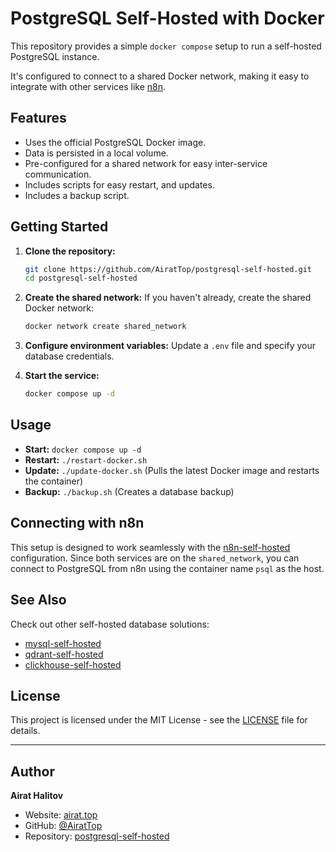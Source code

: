 # PostgreSQL Self-Hosted with Docker

This repository provides a simple `docker compose` setup to run a self-hosted PostgreSQL instance.

It's configured to connect to a shared Docker network, making it easy to integrate with other services like [n8n](https://github.com/AiratTop/n8n-self-hosted).

## Features

- Uses the official PostgreSQL Docker image.
- Data is persisted in a local volume.
- Pre-configured for a shared network for easy inter-service communication.
- Includes scripts for easy restart, and updates.
- Includes a backup script.

## Getting Started

1.  **Clone the repository:**
    ```bash
    git clone https://github.com/AiratTop/postgresql-self-hosted.git
    cd postgresql-self-hosted
    ```

2.  **Create the shared network:**
    If you haven't already, create the shared Docker network:
    ```bash
    docker network create shared_network
    ```

3.  **Configure environment variables:**
    Update a `.env` file and specify your database credentials.

4.  **Start the service:**
    ```bash
    docker compose up -d
    ```

## Usage

-   **Start:** `docker compose up -d`
-   **Restart:** `./restart-docker.sh`
-   **Update:** `./update-docker.sh` (Pulls the latest Docker image and restarts the container)
-   **Backup:** `./backup.sh` (Creates a database backup)

## Connecting with n8n

This setup is designed to work seamlessly with the [n8n-self-hosted](https://github.com/AiratTop/n8n-self-hosted) configuration. Since both services are on the `shared_network`, you can connect to PostgreSQL from n8n using the container name `psql` as the host.

## See Also

Check out other self-hosted database solutions:

-   [mysql-self-hosted](https://github.com/AiratTop/mysql-self-hosted)
-   [qdrant-self-hosted](https://github.com/AiratTop/qdrant-self-hosted)
-   [clickhouse-self-hosted](https://github.com/AiratTop/clickhouse-self-hosted)

## License

This project is licensed under the MIT License - see the [LICENSE](LICENSE) file for details.

---

## Author

**Airat Halitov**

- Website: [airat.top](https://airat.top)
- GitHub: [@AiratTop](https://github.com/AiratTop)
- Repository: [postgresql-self-hosted](https://github.com/AiratTop/postgresql-self-hosted)